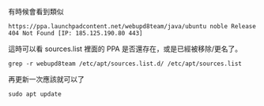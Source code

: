 
有時候會看到類似
```
https://ppa.launchpadcontent.net/webupd8team/java/ubuntu noble Release 404 Not Found [IP: 185.125.190.80 443]
```

這時可以看 sources.list 裡面的 PPA 是否還存在，或是已經被移除/更名了。
```
grep -r webupd8team /etc/apt/sources.list.d/ /etc/apt/sources.list
```

再更新一次應該就可以了
```
sudo apt update

```
